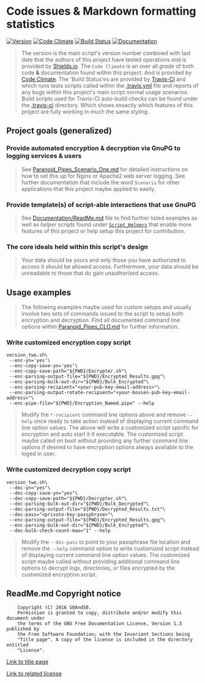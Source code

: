 # Code issues & Markdown formatting statistics

[![Version](https://img.shields.io/badge/Version-2--0-blue.svg)](Paranoid_Pipes.sh)
 [![Code Climate](https://codeclimate.com/github/S0AndS0/Perinoid_Pipes/badges/gpa.svg)](https://codeclimate.com/github/S0AndS0/Perinoid_Pipes)
 [![Build Status](https://travis-ci.org/S0AndS0/Perinoid_Pipes.svg?branch=master)](https://travis-ci.org/S0AndS0/Perinoid_Pipes)
 [![Documentation](https://img.shields.io/badge/gh--pages-Documentation-gray.svg)](https://s0ands0.github.io/Perinoid_Pipes)

> The version is the main script's version number combined with last date that the
> authors of this project have tested operations and is provided by [Shields.io](https://shields.io).
> The `Code Climate` is an over all *grade* of both code **&** documentation
> found within this project. And is provided by [Code Climate](https://codeclimate.com/).
> The 'Build Status'es are provided by [Travis-CI](https://travis-ci.org/) and
> which runs tests scripts called within the [.travis.yml](.travis.yml) file
> and reports of any bugs within this project's main script normal usage
> scenarios. Build scripts used for Travis-CI auto-build checks can be found
> under the [.travis-ci](.travis-ci) directory. Which shows exsactly which
> features of this project are fully working in much the same styling.

## Project goals (generalized)

### Provide automated encryption & decryption via GnuPG to logging services & users

> See [Paranoid_Pipes_Scenario_One.md](Documentation/Paranoid_Pipes_Scenario_One.md)
> for detailed instructions on how to set this up for Nginx or Apache2 web
> server logging. See further documentation that include the word `Scenario` for
> other applications that this project maybe applied to easily.

### Provide template(s) of script-able interactions that use GnuPG

> See [Documentation/ReadMe.md](Documentation/ReadMe.md) file to find further
> listed examples as well as *helper* scripts found
> under [`Script_Helpers`](Script_Helpers) that enable more features of this
> project or help setup this project for contribution.

### The core ideals held within this script's design

> Your data should be yours and only those you have authorized to access it
> should be allowed access. Furthermore, your data should be unreadable to
> those that do gain unauthorized access.

## Usage examples

> The following examples maybe used for custom setups and usually involve two
> sets of commands issued to the script to setup both encryption and decryption.
> Find all documented command line options within [Paranoid_Pipes_CLO.md](Documentation/Paranoid_Pipes_CLO.md)
> for further information.

### Write customized encryption copy script

```
version_two.sh\
 --enc-yn='yes'\
 --enc-copy-save-yn='yes'\
 --enc-copy-save-path="${PWD}/Encrypter.sh"\
 --enc-parsing-output-file="${PWD}/Encrypted_Results.gpg"\
 --enc-parsing-bulk-out-dir="${PWD}/Bulk_Encrypted"\
 --enc-parsing-recipient="<your-pub-key-email-address>"\
 --enc-parsing-output-rotate-recipient="<your-bosses-pub-key-email-address>"\
 --enc-pipe-file="${PWD}/Encryption_Named.pipe" --help
```

> Modify the `*-recipient` command line options above and remove `--help` once
> ready to take action instead of displaying current command line option values.
> The above will write a customized script spicific for encryption and auto
> start it if executable. The customized script maybe called on boot without
> providing any further command line options if desired to have encryption
> options always available to the loged in user.

### Write customized decryption copy script

```
version_two.sh\
 --dec-yn="yes"\
 --dec-copy-save-yn="yes"\
 --dec-copy-save-path="${PWD}/Decrypter.sh"\
 --dec-parsing-bulk-out-dir="${PWD}/Bulk_Decrypted"\
 --dec-parsing-output-file="${PWD}/Decrypted_Results.txt"\
 --dec-pass="<private-key-passphrase>"\
 --enc-parsing-output-file="${PWD}/Encrypted_Results.gpg"\
 --enc-parsing-bulk-out-dir="${PWD}/Bulk_Encrypted"\
 --dec-bulk-check-count-max="1" --help
```

> Modify the `--dec-pass` to point to your passphrase file location and remove
> the `--help` command option to write customized script instead of displaying
> current command line option values. The customized script maybe called without
> providing additional command line options to decrypt logs, directories, or
> files encrypted by the customized encryption script.

## ReadMe.md Copyright notice

```
    Copyright (C) 2016 S0AndS0.
    Permission is granted to copy, distribute and/or modify this document under
    the terms of the GNU Free Documentation License, Version 1.3 published by
    the Free Software Foundation; with the Invariant Sections being
    "Title page". A copy of the license is included in the directory entitled
    "License".
```

[Link to title page](Documentation/Contributing_Financially.md)

[Link to related license](Licenses/GNU_FDLv1.3_Documentation.md)
